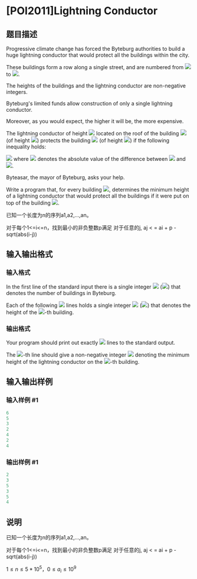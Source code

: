 # [POI2011]Lightning Conductor

## 题目描述

Progressive climate change has forced the Byteburg authorities to build a huge lightning conductor that would protect all the buildings within the city.

These buildings form a row along a single street, and are numbered from ![](http://main.edu.pl/images/OI18/pio-en-tex.1.png) to ![](http://main.edu.pl/images/OI18/pio-en-tex.2.png).

The heights of the buildings and the lightning conductor are non-negative integers.

Byteburg's limited funds allow construction of only a single lightning conductor.

Moreover, as you would expect, the higher it will be, the more expensive.

The lightning conductor of height ![](http://main.edu.pl/images/OI18/pio-en-tex.3.png) located on the roof of the building ![](http://main.edu.pl/images/OI18/pio-en-tex.4.png) (of height ![](http://main.edu.pl/images/OI18/pio-en-tex.5.png)) protects the building ![](http://main.edu.pl/images/OI18/pio-en-tex.6.png) (of height ![](http://main.edu.pl/images/OI18/pio-en-tex.7.png)) if the following inequality holds:

![](http://main.edu.pl/images/OI18/pio-en-tex.8.png) where ![](http://main.edu.pl/images/OI18/pio-en-tex.9.png) denotes the absolute value of the difference between ![](http://main.edu.pl/images/OI18/pio-en-tex.10.png) and ![](http://main.edu.pl/images/OI18/pio-en-tex.11.png).

Byteasar, the mayor of Byteburg, asks your help.

Write a program that, for every building ![](http://main.edu.pl/images/OI18/pio-en-tex.12.png), determines the minimum height of a lightning conductor that would protect all the buildings if it were put on top of the building ![](http://main.edu.pl/images/OI18/pio-en-tex.13.png).

已知一个长度为n的序列a1,a2,...,an。

对于每个1<=i<=n，找到最小的非负整数p满足 对于任意的j, aj < = ai + p - sqrt(abs(i-j))

## 输入输出格式

### 输入格式

In the first line of the standard input there is a single integer ![](http://main.edu.pl/images/OI18/pio-en-tex.14.png) (![](http://main.edu.pl/images/OI18/pio-en-tex.15.png)) that denotes the number of buildings in Byteburg.

Each of the following ![](http://main.edu.pl/images/OI18/pio-en-tex.16.png) lines holds a single integer ![](http://main.edu.pl/images/OI18/pio-en-tex.17.png) (![](http://main.edu.pl/images/OI18/pio-en-tex.18.png)) that denotes the height of the ![](http://main.edu.pl/images/OI18/pio-en-tex.19.png)-th building.

### 输出格式

Your program should print out exactly ![](http://main.edu.pl/images/OI18/pio-en-tex.20.png) lines to the standard output.

The ![](http://main.edu.pl/images/OI18/pio-en-tex.21.png)-th line should give a non-negative integer ![](http://main.edu.pl/images/OI18/pio-en-tex.22.png) denoting the minimum height of the lightning conductor on the ![](http://main.edu.pl/images/OI18/pio-en-tex.23.png)-th building.

## 输入输出样例

### 输入样例 #1

```cpp
6
5
3
2
4
2
4
```


### 输出样例 #1

```cpp
2
3
5
3
5
4
```


## 说明

已知一个长度为n的序列a1,a2,...,an。

对于每个1<=i<=n，找到最小的非负整数p满足 对于任意的j, aj < = ai + p - sqrt(abs(i-j))

$1 \le n \le 5*10^{5}$，$0 \le a_i \le 10^{9}$


